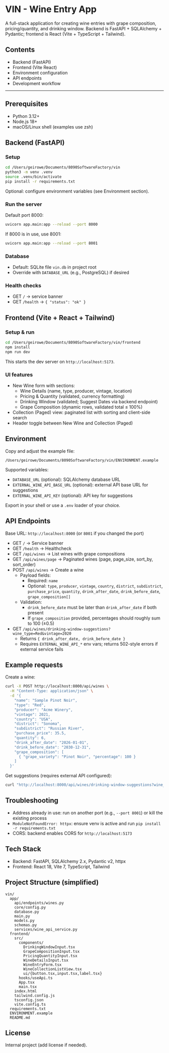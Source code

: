 # VIN - Wine Entry App

A full-stack application for creating wine entries with grape composition, pricing/quantity, and drinking window. Backend is FastAPI + SQLAlchemy + Pydantic; frontend is React (Vite + TypeScript + Tailwind).

## Contents
- Backend (FastAPI)
- Frontend (Vite React)
- Environment configuration
- API endpoints
- Development workflow

---

## Prerequisites
- Python 3.12+
- Node.js 18+
- macOS/Linux shell (examples use zsh)

## Backend (FastAPI)

### Setup
```bash
cd /Users/geirowe/Documents/8090SoftwareFactory/vin
python3 -m venv .venv
source .venv/bin/activate
pip install -r requirements.txt
```

Optional: configure environment variables (see Environment section).

### Run the server
Default port 8000:
```bash
uvicorn app.main:app --reload --port 8000
```
If 8000 is in use, use 8001:
```bash
uvicorn app.main:app --reload --port 8001
```

### Database
- Default: SQLite file `vin.db` in project root
- Override with `DATABASE_URL` (e.g., PostgreSQL) if desired

### Health checks
- GET `/` → service banner
- GET `/health` → `{ "status": "ok" }`

## Frontend (Vite + React + Tailwind)

### Setup & run
```bash
cd /Users/geirowe/Documents/8090SoftwareFactory/vin/frontend
npm install
npm run dev
```
This starts the dev server on `http://localhost:5173`.

### UI features
- New Wine form with sections:
  - Wine Details (name, type, producer, vintage, location)
  - Pricing & Quantity (validated, currency formatting)
  - Drinking Window (validated; Suggest Dates via backend endpoint)
  - Grape Composition (dynamic rows, validated total ≤ 100%)
- Collection (Paged) view: paginated list with sorting and client-side search
- Header toggle between New Wine and Collection (Paged)

## Environment
Copy and adjust the example file:
```
/Users/geirowe/Documents/8090SoftwareFactory/vin/ENVIRONMENT.example
```
Supported variables:
- `DATABASE_URL` (optional): SQLAlchemy database URL
- `EXTERNAL_WINE_API_BASE_URL` (optional): external API base URL for suggestions
- `EXTERNAL_WINE_API_KEY` (optional): API key for suggestions

Export in your shell or use a `.env` loader of your choice.

## API Endpoints
Base URL: `http://localhost:8000` (or `8001` if you changed the port)

- GET `/` → Service banner
- GET `/health` → Healthcheck
- GET `/api/wines` → List wines with grape compositions
- GET `/api/wines/page` → Paginated wines (page, page_size, sort_by, sort_order)
- POST `/api/wines` → Create a wine
  - Payload fields:
    - Required: `name`
    - Optional: `type`, `producer`, `vintage`, `country`, `district`, `subdistrict`, `purchase_price`, `quantity`, `drink_after_date`, `drink_before_date`, `grape_composition[]`
  - Validation:
    - `drink_before_date` must be later than `drink_after_date` if both present
    - If `grape_composition` provided, percentages should roughly sum to 100 (±0.5)
- GET `/api/wines/drinking-window-suggestions?wine_type=Red&vintage=2020`
  - Returns `{ drink_after_date, drink_before_date }`
  - Requires `EXTERNAL_WINE_API_*` env vars; returns 502-style errors if external service fails

## Example requests
Create a wine:
```bash
curl -X POST http://localhost:8000/api/wines \
  -H "Content-Type: application/json" \
  -d '{
    "name": "Sample Pinot Noir",
    "type": "Red",
    "producer": "Acme Winery",
    "vintage": 2021,
    "country": "USA",
    "district": "Sonoma",
    "subdistrict": "Russian River",
    "purchase_price": 35.5,
    "quantity": 6,
    "drink_after_date": "2026-01-01",
    "drink_before_date": "2030-12-31",
    "grape_composition": [
      { "grape_variety": "Pinot Noir", "percentage": 100 }
    ]
  }'
```

Get suggestions (requires external API configured):
```bash
curl "http://localhost:8000/api/wines/drinking-window-suggestions?wine_type=Red&vintage=2020"
```

## Troubleshooting
- Address already in use: run on another port (e.g., `--port 8001`) or kill the existing process
- `ModuleNotFoundError: httpx`: ensure venv is active and run `pip install -r requirements.txt`
- CORS: backend enables CORS for `http://localhost:5173`

## Tech Stack
- Backend: FastAPI, SQLAlchemy 2.x, Pydantic v2, httpx
- Frontend: React 18, Vite 7, TypeScript, Tailwind

## Project Structure (simplified)
```
vin/
  app/
    api/endpoints/wines.py
    core/config.py
    database.py
    main.py
    models.py
    schemas.py
    services/wine_api_service.py
  frontend/
    src/
      components/
        DrinkingWindowInput.tsx
        GrapeCompositionInput.tsx
        PricingQuantityInput.tsx
        WineDetailsInput.tsx
        WineEntryForm.tsx
        WineCollectionListView.tsx
        ui/{button.tsx,input.tsx,label.tsx}
      hooks/useApi.ts
      App.tsx
      main.tsx
    index.html
    tailwind.config.js
    tsconfig.json
    vite.config.ts
  requirements.txt
  ENVIRONMENT.example
  README.md
```

## License
Internal project (add license if needed).
